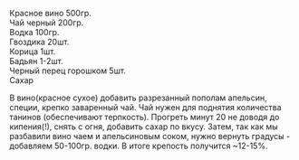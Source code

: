 Красное вино 500гр.  
Чай черный 200гр.  
Водка 100гр.  
Гвоздика 20шт.  
Корица 1шт.  
Бадьян 1-2шт.  
Черный перец горошком 5шт.  
Сахар  

В вино(красное сухое) добавить разрезанный пополам апельсин, специи, крепко заваренный чай. Чай нужен для поднятия количества танинов (обеспечивают терпкость). Прогреть минут 20 не доводя до кипения(!), снять с огня, добавить сахар по вкусу. Затем, так как мы разбавили вино чаем и апельсиновым соком, нужно вернуть градусы - добавляем 50-100гр. водки. В итоге крепость получится ~12-15%.